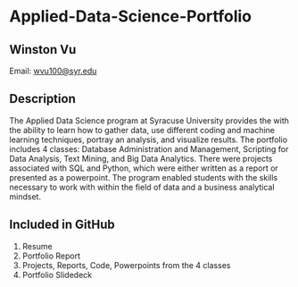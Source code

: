 # Applied-Data-Science-Portfolio

## Winston Vu
  
  Email: wvu100@syr.edu

## Description
The Applied Data Science program at Syracuse University provides the with the ability to learn how to gather data, use different coding and machine learning techniques, portray an analysis, and visualize results. The portfolio includes 4 classes: Database Administration and Management, Scripting for Data Analysis, Text Mining, and Big Data Analytics. There were projects associated with SQL and Python, which were either written as a report or presented as a powerpoint. The program enabled students with the skills necessary to work with within the field of data and a business analytical mindset. 

## Included in GitHub

1. Resume
2. Portfolio Report
3. Projects, Reports, Code, Powerpoints from the 4 classes
4. Portfolio Slidedeck
